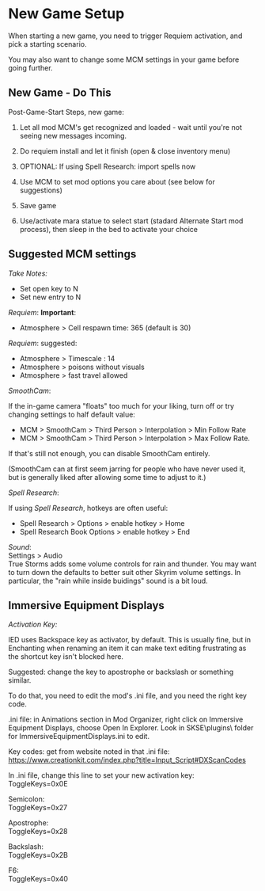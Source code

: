 
# New Game Setup

When starting a new game, you need to trigger Requiem activation, and pick a starting scenario.

You may also want to change some MCM settings in your game before going further. 


## New Game - Do This

Post-Game-Start Steps, new game:

1. Let all mod MCM's get recognized and loaded - wait until you're not seeing new messages incoming.

1. Do requiem install and let it finish (open & close inventory menu)

1. OPTIONAL: If using Spell Research: import spells now

1. Use MCM to set mod options you care about (see below for suggestions)  

1. Save game

1. Use/activate mara statue to select start (stadard Alternate Start mod process), then sleep in the bed to activate your choice


## Suggested MCM settings


_Take Notes:_

- Set open key to N
- Set new entry to N

_Requiem_: **Important**: 

- Atmosphere > Cell respawn time: 365 (default is 30)

_Requiem_: suggested:

- Atmosphere > Timescale : 14  
- Atmosphere > poisons without visuals  
- Atmosphere > fast travel allowed  

_SmoothCam_:  

If the in-game camera "floats" too much for your liking, turn off or try changing settings to half default value:  
- MCM > SmoothCam > Third Person > Interpolation > Min Follow Rate
- MCM > SmoothCam > Third Person > Interpolation > Max Follow Rate.

If that's still not enough, you can disable SmoothCam entirely.

(SmoothCam can at first seem jarring for people who have never used it, but is generally liked after allowing some time to adjust to it.)


_Spell Research_:  

If using _Spell Research_, hotkeys are often useful:
- Spell Research > Options > enable hotkey > Home  
- Spell Research Book Options > enable hotkey > End  

_Sound_:  
Settings > Audio  
True Storms adds some volume controls for rain and thunder. You may want to turn down the defaults to better suit other Skyrim volume settings. In particular, the "rain while inside buidings" sound is a bit loud.


## Immersive Equipment Displays

_Activation Key:_

IED uses Backspace key as activator, by default. This is usually fine, but in Enchanting when renaming an item it can make text editing frustrating as the shortcut key isn't blocked here. 

Suggested: change the key to apostrophe or backslash or something similar.

To do that, you need to edit the mod's .ini file, and you need the right key code.

.ini file: in Animations section in Mod Organizer, right click on Immersive Equipment Displays, choose Open In Explorer. Look in SKSE\plugins\ folder for ImmersiveEquipmentDisplays.ini to edit.

Key codes: get from website noted in that .ini file:   https://www.creationkit.com/index.php?title=Input_Script#DXScanCodes

In .ini file, change this line to set your new activation key:  
ToggleKeys=0x0E

Semicolon:  
ToggleKeys=0x27

Apostrophe:  
ToggleKeys=0x28

Backslash:  
ToggleKeys=0x2B  

F6:  
ToggleKeys=0x40  